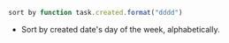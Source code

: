 <!-- placeholder to force blank line before included text -->


```javascript
sort by function task.created.format("dddd")
```

- Sort by created date's day of the week, alphabetically.


<!-- placeholder to force blank line after included text -->
